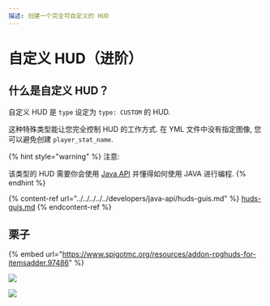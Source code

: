 ```yaml
---
描述: 创建一个完全可自定义的 HUD
---
```


# 自定义 HUD（进阶）

## 什么是自定义 HUD？

自定义 HUD 是 `type` 设定为 `type: CUSTOM` 的 HUD.

这种特殊类型能让您完全控制 HUD 的工作方式. 在 YML 文件中没有指定图像, 您可以避免创建 `player_stat_name`.

{% hint style="warning" %}
注意:

该类型的 HUD 需要你会使用 [Java API](../../../../../developers/java-api/) 并懂得如何使用 JAVA 进行编程.
{% endhint %}

{% content-ref url="../../../../../developers/java-api/huds-guis.md" %}
[huds-guis.md](../../../../../developers/java-api/huds-guis.md)
{% endcontent-ref %}

## 栗子

{% embed url="https://www.spigotmc.org/resources/addon-rpghuds-for-itemsadder.97486" %}

![](../../../../../.gitbook/assets/78b0de78224899524466178c9e7af2ade34514f1.gif)

![](../../../../../.gitbook/assets/e32ea483cc0e3e389c90081e2f6f1f33ed043440.gif)
